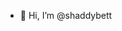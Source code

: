 - 👋 Hi, I’m @shaddybett
<!---
shaddybett/shaddybett is a ✨ special ✨ repository because its `README.md` (this file) appears on your GitHub profile.
You can click the Preview link to take a look at your changes.
--->
